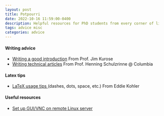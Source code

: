 ```yaml
---
layout: post
title: Potpourri
date: 2022-10-16 11:59:00-0400
description: Helpful resources for PhD students from every corner of life
tags: advice misc
categories: advice
---
```


#### Writing advice
<ul>
    <li><a href="http://www-net.cs.umass.edu/kurose/writing/intro-style.html">Writing a good introduction</a> From Prof. Jim Kurose</li>
    <li><a href="https://www.cs.columbia.edu/~hgs/etc/writing-style.html">Writing technical articles</a> From Prof. Henning Schulzrinne @ Columbia</li>
</ul>

#### Latex tips
<ul>
    <li><a href="https://www.read.seas.harvard.edu/~kohler/latex.html">LaTeX usage tips </a>(dashes, dots, space, etc.) From Eddie Kohler</li>
</ul>

#### Useful resources
<ul>
    <li><a href="https://www.alibabacloud.com/help/en/simple-application-server/latest/use-vnc-to-build-guis-on-ubuntu-18-04-and-20-04">Set up GUI/VNC on remote Linux server</li>
</ul>
